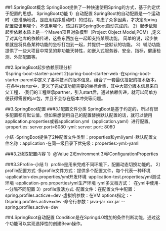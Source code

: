 ##1.SpringBoot概念
    SpringBoot提供了一种快速使用Spring的方式，基于约定优于配置的思想。
    SpringBoot功能
        1）自动配置
        SpringBoot的自动配置是一个运动时（更准确地说，是应用程序启动时）的过程，考虑了众多因素，才决定Spring配置应该用哪个，不该用哪个。该过程是SpringBoot自动完成的。
        2）起步依赖
        起步依赖本质上是一个Maven项目对象模型（Project Object Model,POM）,定义了对其他库的依赖传递，这些东西加在一起即支持某项功能。
        简单的说，起步依赖就是将具备某种功能的坐标打包到一起，并提供一些默认的功能。
        3）辅助功能
        提供了一些大项目中常见的非功能天特性，如嵌入式服务器、安全、指标，健康检测、外部配置等。
        
##2.SpringBoot起步依赖原理分析</br>
1)spring-boot-starter-parent
2)spring-boot-starter-web
·在spring-boot-starter-parent中定义了各种技术的版本信息，组合了一套最优搭配的技术版本。
·在各种starter中，定义了完成该功能需要的坐标合集，其中大部分版本信息来自父工程，
·我们的工程继承partner，引入start后，通过依赖传递，就可以简单方便获得需要的jar包，并且不会存在版本冲突等问题。

##3.SpringBoot配置
###3.1配置文件分类
SpringBoot是基于约定的，所以有很多配置都有默认值，但如果想使用自己的配置替换默认配置的话，就可以使用application.properties或者application.yml（application.yaml）进行配置。
·properties:
server.port=8080
·yml:
server:
    port: 8080

小结
·SpringBoot提供了2种配置文件类型：properties和yml/yaml
·默认配置文件名称：application
·在同一级目录下优先级：properties>yml>yaml

###3.2读取配置内容
1）@Value
2)Environment
3)@ConfigurationProperties

###3.3Profile-小结
1）profile是用来完成不同环境下，配置动态切换功能的。
2）profile配置方式
    ·多profile文件方式：提供多个配置文件，每个代表一种环境
        ·application-dev.properties/yml开发环境
        ·application-test.properties/yml测试环境
        ·application-pro.properties/yml生产环境
    ·yml多文档方式：
        ·在yml中使用---分隔不同配置
3）profile激活方式
    ·配置文件：在配置文件中配置：spring.profiles.acticve=dev
    ·虚拟机参数：在VM options指定：-Dspring.profiles.active=dev
    ·命令行参数：java-jar xxx.jar --spring.profiles.active=dev 
    
##4.SpringBoot自动配置
Condition是在Spring4.0增加的条件判断功能，通过这个功能可以实现选择性的创建Bean操作。
    